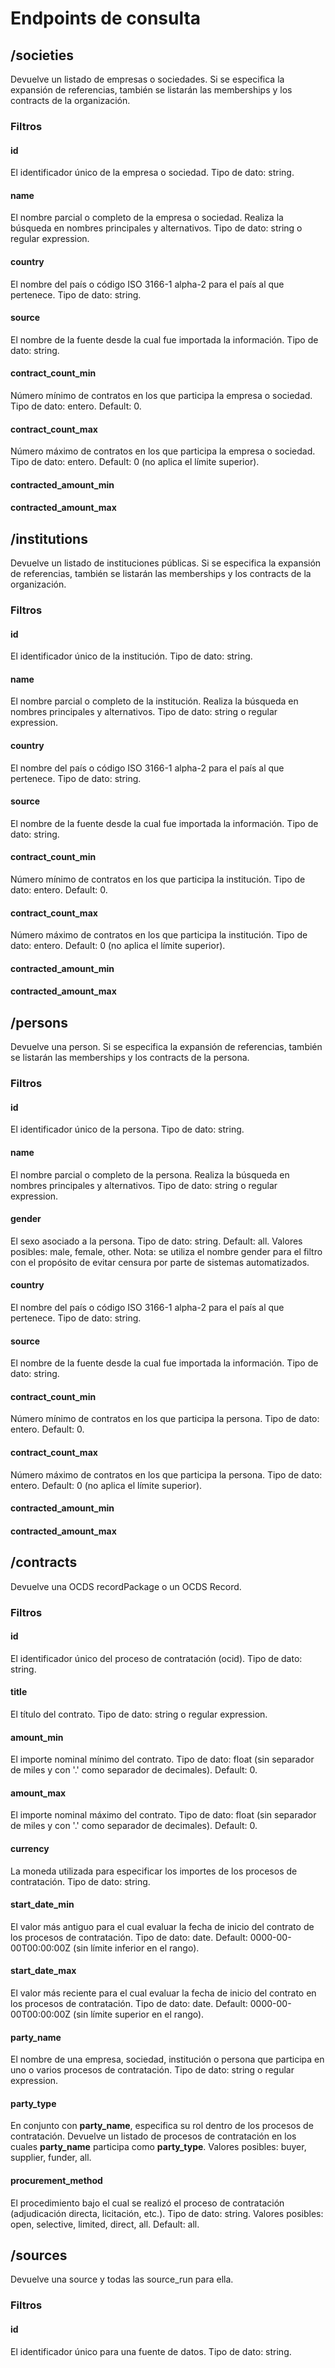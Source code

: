 # Endpoints de consulta
## /societies
Devuelve un listado de empresas o sociedades.
Si se especifica la expansión de referencias, también se listarán las memberships y los contracts de la organización.

### Filtros
#### id
El identificador único de la empresa o sociedad. Tipo de dato: string.
#### name
El nombre parcial o completo de la empresa o sociedad. Realiza la búsqueda en nombres principales y alternativos. Tipo de dato: string o regular expression.
#### country
El nombre del país o código ISO 3166-1 alpha-2 para el país al que pertenece. Tipo de dato: string.
#### source
El nombre de la fuente desde la cual fue importada la información. Tipo de dato: string.
#### contract_count_min
Número mínimo de contratos en los que participa la empresa o sociedad. Tipo de dato: entero. Default: 0.
#### contract_count_max
Número máximo de contratos en los que participa la empresa o sociedad. Tipo de dato: entero. Default: 0 (no aplica el límite superior).
#### contracted_amount_min
#### contracted_amount_max

## /institutions
Devuelve un listado de instituciones públicas.
Si se especifica la expansión de referencias, también se listarán las memberships y los contracts de la organización.

### Filtros
#### id
El identificador único de la institución. Tipo de dato: string.
#### name
El nombre parcial o completo de la institución. Realiza la búsqueda en nombres principales y alternativos. Tipo de dato: string o regular expression.
#### country
El nombre del país o código ISO 3166-1 alpha-2 para el país al que pertenece. Tipo de dato: string.
#### source
El nombre de la fuente desde la cual fue importada la información. Tipo de dato: string.
#### contract_count_min
Número mínimo de contratos en los que participa la institución. Tipo de dato: entero. Default: 0.
#### contract_count_max
Número máximo de contratos en los que participa la institución. Tipo de dato: entero. Default: 0 (no aplica el límite superior).
#### contracted_amount_min
#### contracted_amount_max

## /persons
Devuelve una person.
Si se especifica la expansión de referencias, también se listarán las memberships y los contracts de la persona.

### Filtros
#### id
El identificador único de la persona. Tipo de dato: string.
#### name
El nombre parcial o completo de la persona. Realiza la búsqueda en nombres principales y alternativos. Tipo de dato: string o regular expression.
#### gender
El sexo asociado a la persona. Tipo de dato: string. Default: all. Valores posibles: male, female, other. Nota: se utiliza el nombre gender para el filtro con el propósito de evitar censura por parte de sistemas automatizados.
#### country
El nombre del país o código ISO 3166-1 alpha-2 para el país al que pertenece. Tipo de dato: string.
#### source
El nombre de la fuente desde la cual fue importada la información. Tipo de dato: string.
#### contract_count_min
Número mínimo de contratos en los que participa la persona. Tipo de dato: entero. Default: 0.
#### contract_count_max
Número máximo de contratos en los que participa la persona. Tipo de dato: entero. Default: 0 (no aplica el límite superior).
#### contracted_amount_min
#### contracted_amount_max

## /contracts
Devuelve una OCDS recordPackage o un OCDS Record.

### Filtros
#### id
El identificador único del proceso de contratación (ocid). Tipo de dato: string.
#### title
El título del contrato. Tipo de dato: string o regular expression.
#### amount_min
El importe nominal mínimo del contrato. Tipo de dato: float (sin separador de miles y con '.' como separador de decimales). Default: 0.
#### amount_max
El importe nominal máximo del contrato. Tipo de dato: float (sin separador de miles y con '.' como separador de decimales). Default: 0.
#### currency
La moneda utilizada para especificar los importes de los procesos de contratación. Tipo de dato: string.
#### start_date_min
El valor más antiguo para el cual evaluar la fecha de inicio del contrato de los procesos de contratación. Tipo de dato: date. Default: 0000-00-00T00:00:00Z (sin límite inferior en el rango).
#### start_date_max
El valor más reciente para el cual evaluar la fecha de inicio del contrato en los procesos de contratación. Tipo de dato: date. Default: 0000-00-00T00:00:00Z (sin límite superior en el rango).
#### party_name
El nombre de una empresa, sociedad, institución o persona que participa en uno o varios procesos de contratación. Tipo de dato: string o regular expression.
#### party_type
En conjunto con **party_name**, especifica su rol dentro de los procesos de contratación. Devuelve un listado de procesos de contratación en los cuales **party_name** participa como **party_type**. Valores posibles: buyer, supplier, funder, all.
#### procurement_method
El procedimiento bajo el cual se realizó el proceso de contratación (adjudicación directa, licitación, etc.). Tipo de dato: string. Valores posibles: open, selective, limited, direct, all. Default: all.

## /sources
Devuelve una source y todas las source_run para ella.

### Filtros
#### id
El identificador único para una fuente de datos. Tipo de dato: string.
